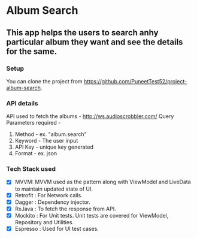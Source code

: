 # Album Search

## This app helps the users to search anhy particular album they want and see the details for the same.

### Setup

You can clone the project from https://github.com/PuneetTest52/project-album-search.

### API details

API used to fetch the albums - http://ws.audioscrobbler.com/
Query Parameters required -
1. Method - ex. "album.search"
2. Keyword - The user input
3. API Key - unique key generated
4. Format - ex. json

### Tech Stack used

- [x] MVVM: MVVM used as the pattern along with ViewModel and LiveData to maintain updated state of UI.
- [x] Retrofit : For Network calls.
- [x] Dagger : Dependency injector.
- [x] RxJava : To fetch the response from API.
- [x] Mockito : For Unit tests. Unit tests are covered for ViewModel, Repository and Utilities.
- [x] Espresso : Used for UI test cases.
